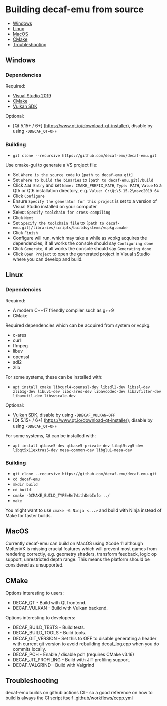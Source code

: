 # Building decaf-emu from source
- [Windows](#windows)
- [Linux](#Linux)
- [MacOS](#MacOS)
- [CMake](#CMake)
- [Troubleshooting](#Troubleshooting)

## Windows

### Dependencies
Required:
- [Visual Studio 2019](https://visualstudio.microsoft.com/vs/community/)
- [CMake](https://cmake.org/)
- [Vulkan SDK](https://vulkan.lunarg.com/sdk/home)

Optional:
- [Qt 5.15+ / 6+] (https://www.qt.io/download-qt-installer), disable by using `-DDECAF_QT=OFF`

### Building
- `git clone --recursive https://github.com/decaf-emu/decaf-emu.git`

Use cmake-gui to generate a VS project file:
- Set `Where is the source code` to `[path to decaf-emu.git]`
- Set `Where to build the binaries` to `[path to decaf-emu.git]/build`
- Click `Add Entry` and set `Name: CMAKE_PREFIX_PATH`, `Type: PATH`, `Value` to a Qt5 or Qt6 installation directory, e.g. `Value: C:\Qt\5.15.2\msvc2019_64`
- Click `Configure`
- Ensure `Specify the generator for this project` is set to a version of Visual Studio installed on your computer
- Select `Specify toolchain for cross-compiling`
- Click `Next`
- Set `Specify the toolchain file` to `[path to decaf-emu.git]/libraries/scripts/buildsystems/vcpkg.cmake`
- Click `Finish`
- Configure will run, which may take a while as vcpkg acquires the dependencies, if all works the console should say `Configuring done`
- Click `Generate`, if all works the console should say `Generating done`
- Click `Open Project` to open the generated project in Visual sStudio where you can develop and build.

## Linux

### Dependencies
Required:
- A modern C++17 friendly compiler such as g++9
- CMake

Required dependencies which can be acquired from system or vcpkg:
- c-ares
- curl
- ffmpeg
- libuv
- openssl
- sdl2
- zlib

For some systems, these can be installed with:
- `apt install cmake libcurl4-openssl-dev libsdl2-dev libssl-dev zlib1g-dev libuv1-dev libc-ares-dev libavcodec-dev libavfilter-dev libavutil-dev libswscale-dev`

Optional:
- [Vulkan SDK](https://vulkan.lunarg.com/sdk/home), disable by using `-DDECAF_VULKAN=OFF`
- [Qt 5.15+ / 6+] (https://www.qt.io/download-qt-installer), disable by using `-DDECAF_QT=OFF`

For some systems, Qt can be installed with:
- `apt install qtbase5-dev qtbase5-private-dev libqt5svg5-dev libqt5x11extras5-dev mesa-common-dev libglu1-mesa-dev`

### Building
- `git clone --recursive https://github.com/decaf-emu/decaf-emu.git`
- `cd decaf-emu`
- `mkdir build`
- `cd build`
- `cmake -DCMAKE_BUILD_TYPE=RelWithDebInfo ../`
- `make`

You might want to use `cmake -G Ninja <...>` and build with Ninja instead of Make for faster builds.

## MacOS
Currently decaf-emu can build on MacOS using Xcode 11 although MoltenVK is missing crucial features which will prevent most games from rendering correctly, e.g. geometry shaders, transform feedback, logic op support, unrestricted depth range. This means the platform should be considered as unsupported.

## CMake
Options interesting to users:
- DECAF_QT - Build with Qt frontend.
- DECAF_VULKAN - Build with Vulkan backend.

Options interesting to developers:
- DECAF_BUILD_TESTS - Build tests.
- DECAF_BUILD_TOOLS - Build tools.
- DECAF_GIT_VERSION - Set this to OFF to disable generating a header with current git version to avoid rebuilding decaf_log.cpp when you do commits locally.
- DECAF_PCH - Enable / disable pch (requires CMake v3.16)
- DECAF_JIT_PROFILING - Build with JIT profiling support.
- DECAF_VALGRIND - Build with Valgrind

## Troubleshooting

decaf-emu builds on github actions CI - so a good reference on how to build is always the CI script itself [.github/workflows/ccpp.yml](https://github.com/decaf-emu/decaf-emu/blob/master/.github/workflows/ccpp.yml)
